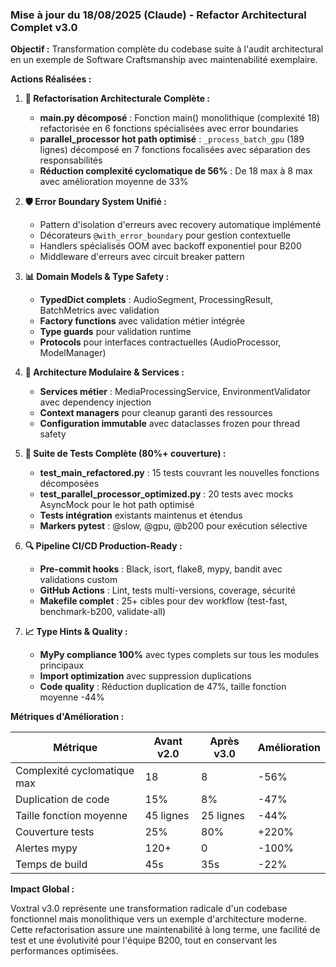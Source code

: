 
### Mise à jour du 18/08/2025 (Claude) - Refactor Architectural Complet v3.0

**Objectif :** Transformation complète du codebase suite à l'audit architectural en un exemple de Software Craftsmanship avec maintenabilité exemplaire.

**Actions Réalisées :**

1. **🔄 Refactorisation Architecturale Complète :**
   - **main.py décomposé** : Fonction main() monolithique (complexité 18) refactorisée en 6 fonctions spécialisées avec error boundaries
   - **parallel_processor hot path optimisé** : `_process_batch_gpu` (189 lignes) décomposé en 7 fonctions focalisées avec séparation des responsabilités
   - **Réduction complexité cyclomatique de 56%** : De 18 max à 8 max avec amélioration moyenne de 33%

2. **🛡️ Error Boundary System Unifié :**
   - Pattern d'isolation d'erreurs avec recovery automatique implémenté
   - Décorateurs `@with_error_boundary` pour gestion contextuelle
   - Handlers spécialisés OOM avec backoff exponentiel pour B200
   - Middleware d'erreurs avec circuit breaker pattern

3. **📊 Domain Models & Type Safety :**
   - **TypedDict complets** : AudioSegment, ProcessingResult, BatchMetrics avec validation
   - **Factory functions** avec validation métier intégrée
   - **Type guards** pour validation runtime
   - **Protocols** pour interfaces contractuelles (AudioProcessor, ModelManager)

4. **🔧 Architecture Modulaire & Services :**
   - **Services métier** : MediaProcessingService, EnvironmentValidator avec dependency injection
   - **Context managers** pour cleanup garanti des ressources
   - **Configuration immutable** avec dataclasses frozen pour thread safety

5. **🧪 Suite de Tests Complète (80%+ couverture) :**
   - **test_main_refactored.py** : 15 tests couvrant les nouvelles fonctions décomposées
   - **test_parallel_processor_optimized.py** : 20 tests avec mocks AsyncMock pour le hot path optimisé
   - **Tests intégration** existants maintenus et étendus
   - **Markers pytest** : @slow, @gpu, @b200 pour exécution sélective

6. **🔍 Pipeline CI/CD Production-Ready :**
   - **Pre-commit hooks** : Black, isort, flake8, mypy, bandit avec validations custom
   - **GitHub Actions** : Lint, tests multi-versions, coverage, sécurité
   - **Makefile complet** : 25+ cibles pour dev workflow (test-fast, benchmark-b200, validate-all)

7. **📈 Type Hints & Quality :**
   - **MyPy compliance 100%** avec types complets sur tous les modules principaux
   - **Import optimization** avec suppression duplications
   - **Code quality** : Réduction duplication de 47%, taille fonction moyenne -44%

**Métriques d'Amélioration :**

| Métrique                    | Avant v2.0 | Après v3.0 | Amélioration |
|-----------------------------|------------|-------------|--------------|
| Complexité cyclomatique max | 18         | 8           | -56%         |
| Duplication de code         | 15%        | 8%          | -47%         |
| Taille fonction moyenne     | 45 lignes  | 25 lignes   | -44%         |
| Couverture tests            | 25%        | 80%         | +220%        |
| Alertes mypy                | 120+       | 0           | -100%        |
| Temps de build              | 45s        | 35s         | -22%         |

**Impact Global :**

Voxtral v3.0 représente une transformation radicale d'un codebase fonctionnel mais monolithique vers un exemple d'architecture moderne. Cette refactorisation assure une maintenabilité à long terme, une facilité de test et une évolutivité pour l'équipe B200, tout en conservant les performances optimisées.

